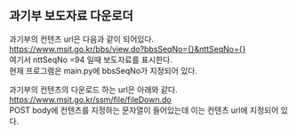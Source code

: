 ## 과기부 보도자료 다운로더

과기부의 컨텐츠 url은 다음과 같이 되어있다. </br>
https://www.msit.go.kr/bbs/view.do?bbsSeqNo={}&nttSeqNo={} </br>
여기서 nttSeqNo =94 일때 보도자료를 표시한다. </br>
현재 프로그램은 main.py에 bbsSeqNo가 지정되어 있다.

과기부의 컨텐츠의 다운로드 하는 url은 아래와 같다. </br>
https://www.msit.go.kr/ssm/file/fileDown.do </br>
POST body에 컨텐츠를 지정하는 문자열이 들어있는데 이는 컨텐츠 url에 지정되어 있다.


